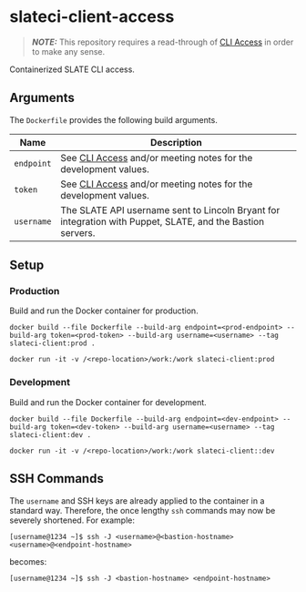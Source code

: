 # slateci-client-access

> **_NOTE:_** This repository requires a read-through of [CLI Access](https://portal.slateci.io/cli) in order to make any sense.

Containerized SLATE CLI access.

## Arguments

The `Dockerfile` provides the following build arguments.

| Name | Description |
| ---  | ---         |
| `endpoint` | See [CLI Access](https://portal.slateci.io/cli) and/or meeting notes for the development values. |
| `token` | See [CLI Access](https://portal.slateci.io/cli) and/or meeting notes for the development values. |
| `username` | The SLATE API username sent to Lincoln Bryant for integration with Puppet, SLATE, and the Bastion servers. |

## Setup

### Production

Build and run the Docker container for production.

```shell
docker build --file Dockerfile --build-arg endpoint=<prod-endpoint> --build-arg token=<prod-token> --build-arg username=<username> --tag slateci-client:prod .
```

```shell
docker run -it -v /<repo-location>/work:/work slateci-client:prod
```

### Development

Build and run the Docker container for development.

```shell
docker build --file Dockerfile --build-arg endpoint=<dev-endpoint> --build-arg token=<dev-token> --build-arg username=<username> --tag slateci-client:dev .
```

```shell
docker run -it -v /<repo-location>/work:/work slateci-client::dev
```

## SSH Commands

The `username` and SSH keys are already applied to the container in a standard way. Therefore, the once lengthy `ssh` commands may now be severely shortened. For example:

```shell
[username@1234 ~]$ ssh -J <username>@<bastion-hostname> <username>@<endpoint-hostname>
```

becomes:

```shell
[username@1234 ~]$ ssh -J <bastion-hostname> <endpoint-hostname>
```

